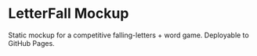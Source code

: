 
# LetterFall Mockup
Static mockup for a competitive falling-letters + word game.
Deployable to GitHub Pages.
